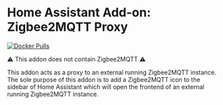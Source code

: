 # Home Assistant Add-on: Zigbee2MQTT Proxy

[![Docker Pulls](https://img.shields.io/docker/pulls/zigbee2mqtt/zigbee2mqtt-proxy-amd64.svg?style=flat-square&logo=docker)](https://cloud.docker.com/u/zigbee2mqtt/repository/docker/dwelch2101/zigbee2mqtt-proxy-amd64)

⚠️ This addon does not contain Zigbee2MQTT ⚠️

This addon acts as a proxy to an external running Zigbee2MQTT instance. 
The sole purpose of this addon is to add a Zigbee2MQTT icon to the sidebar of Home Assistant which will open the frontend of an external running Zigbee2MQTT instance.